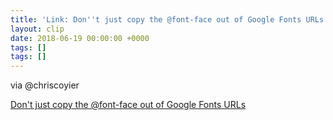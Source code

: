 ```yaml
---
title: 'Link: Don''t just copy the @font-face out of Google Fonts URLs'
layout: clip
date: 2018-06-19 00:00:00 +0000
tags: []
tags: []
---
```

via @chriscoyier

[Don't just copy the @font-face out of Google Fonts URLs](https://css-tricks.com/dont-just-copy-the-font-face-out-of-google-fonts-urls/)